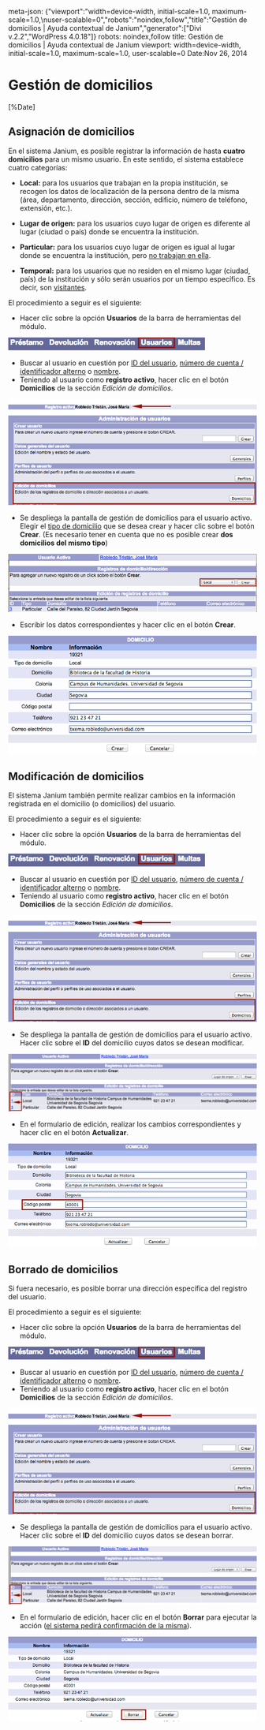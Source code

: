 meta-json: {"viewport":"width=device-width, initial-scale=1.0, maximum-scale=1.0,\nuser-scalable=0","robots":"noindex,follow","title":"Gestión de domicilios | Ayuda contextual de Janium","generator":["Divi v.2.2","WordPress 4.0.18"]}
robots: noindex,follow
title: Gestión de domicilios | Ayuda contextual de Janium
viewport: width=device-width, initial-scale=1.0, maximum-scale=1.0, user-scalable=0
Date:Nov 26, 2014

# Gestión de domicilios

[%Date]

## Asignación de domicilios

En el sistema Janium, es posible registrar la información de hasta
**cuatro domicilios** para un mismo usuario. En este sentido, el sistema
establece cuatro categorías:

- **Local:** para los usuarios que trabajan en la propia institución, se
recogen los datos de localización de la persona dentro de la misma
(área, departamento, dirección, sección, edificio, número de teléfono,
extensión, etc.).
- **Lugar de origen:** para los usuarios cuyo lugar de origen es
diferente al lugar (ciudad o país) donde se encuentra la institución.
- **Particular:** para los usuarios cuyo lugar de origen es igual al
lugar donde se encuentra la institución, pero <span
style="text-decoration: underline;">no trabajan en ella</span>.

- **Temporal:** para los usuarios que no residen en el mismo lugar
(ciudad, país) de la institución y sólo serán usuarios por un tiempo
específico. Es decir, son <span
style="text-decoration: underline;">visitantes</span>.

El procedimiento a seguir es el siguiente:

-   Hacer clic sobre la opción **Usuarios** de la barra de herramientas
    del módulo.

![Entrada a la función de usuarios](Opcion_usuarios.png)

-   Buscar al usuario en cuestión por <span
    style="text-decoration: underline;">ID del usuario</span>, <span
    style="text-decoration: underline;">número de cuenta / identificador
    alterno</span> o <span
    style="text-decoration: underline;">nombre</span>.
-   Teniendo al usuario como **registro activo**, hacer clic en el botón
    **Domicilios** de la sección *Edición de domicilios*.

![Acceso a la opción de edición de domicilios](Edicion_domicilios.png)

-   Se despliega la pantalla de gestión de domicilios para el usuario
    activo. Elegir el <span style="text-decoration: underline;">tipo de
    domicilio</span> que se desea crear y hacer clic sobre el botón
    **Crear**. (Es necesario tener en cuenta que no es posible crear
    **dos domicilios del mismo tipo**)

![Pantalla de gestión de domicilios](Gestion_domicilios.png)

-   Escribir los datos correspondientes y hacer clic en el botón
    **Crear**.

![Introducción de datos sobre el nuevo domicilio](Creacion_domicilios.png)


## Modificación de domicilios

El sistema Janium también permite realizar cambios en la información
registrada en el domicilio (o domicilios) del usuario.

El procedimiento a seguir es el siguiente:

-   Hacer clic sobre la opción **Usuarios** de la barra de herramientas
    del módulo.

![Entrada a la función de usuarios](Opcion_usuarios.png)

-   Buscar al usuario en cuestión por <span
    style="text-decoration: underline;">ID del usuario</span>, <span
    style="text-decoration: underline;">número de cuenta / identificador
    alterno</span> o <span
    style="text-decoration: underline;">nombre</span>.
-   Teniendo al usuario como **registro activo**, hacer clic en el botón
    **Domicilios** de la sección *Edición de domicilios*.

!["Acceso a la opción de edición de domicilios](Edicion_domicilios.png)

-   Se despliega la pantalla de gestión de domicilios para el usuario
    activo. Hacer clic sobre el **ID** del domicilio cuyos datos se
    desean modificar.

![Pantalla de gestión de domicilios](Gestion_domicilios2.png)

-   En el formulario de edición, realizar los cambios correspondientes y
    hacer clic en el botón **Actualizar**.

![Modificación de datos de domicilio](Modificacion_domicilios.png)

## Borrado de domicilios

Si fuera necesario, es posible borrar una dirección específica del
registro del usuario.

El procedimiento a seguir es el siguiente:

-   Hacer clic sobre la opción **Usuarios** de la barra de herramientas
    del módulo.

![Entrada a la función de usuarios](Opcion_usuarios.png)

-   Buscar al usuario en cuestión por <span
    style="text-decoration: underline;">ID del usuario</span>, <span
    style="text-decoration: underline;">número de cuenta / identificador
    alterno</span> o <span
    style="text-decoration: underline;">nombre</span>.
-   Teniendo al usuario como **registro activo**, hacer clic en el botón
    **Domicilios** de la sección *Edición de domicilios*.

![Acceso a la opción de edición de domicilios](Edicion_domicilios.png)

-   Se despliega la pantalla de gestión de domicilios para el usuario
    activo. Hacer clic sobre el **ID** del domicilio cuyos datos se
    desean borrar.

![Pantalla de gestión de domicilios](Gestion_domicilios2.png)

-   En el formulario de edición, hacer clic en el botón **Borrar** para
    ejecutar la acción (<span style="text-decoration: underline;">el
    sistema pedirá confirmación de la misma</span>).

![Borrado de datos de domicilio](Borrado_domicilios.png)

